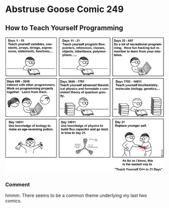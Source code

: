 # Abstruse Goose Comic 249
## How to Teach Yourself Programming

![image](ars_longa_vita_brevis.png)
### Comment
hmmm.  There seems to be a common theme underlying my last two comics.

